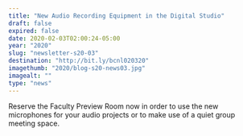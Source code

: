 ```yaml
---
title: "New Audio Recording Equipment in the Digital Studio"
draft: false
expired: false
date: 2020-02-03T02:00:24-05:00
year: "2020"
slug: "newsletter-s20-03"
destination: "http://bit.ly/bcnl020320"
imagethumb: "2020/blog-s20-news03.jpg"
imagealt: ""
type: "news"
---
```


Reserve the Faculty Preview Room now in order to use the new microphones for your audio projects or to make use of a quiet group meeting space.
